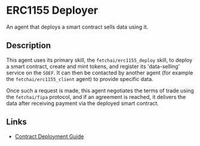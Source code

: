# ERC1155 Deployer

An agent that deploys a smart contract sells data using it.

## Description

This agent uses its primary skill, the `fetchai/erc1155_deploy` skill, to deploy a smart contract, create and mint tokens, and register its 'data-selling' service on the `SOEF`. It can then be contacted by another agent (for example the `fetchai/erc1155_client` agent) to provide specific data. 

Once such a request is made, this agent negotiates the terms of trade using the `fetchai/fipa` protocol, and if an agreement is reached, it delivers the data after receiving payment via the deployed smart contract.

## Links

- <a href="https://docs.fetch.ai/aea/erc1155-skills/" target="_blank">Contract Deployment Guide</a>
